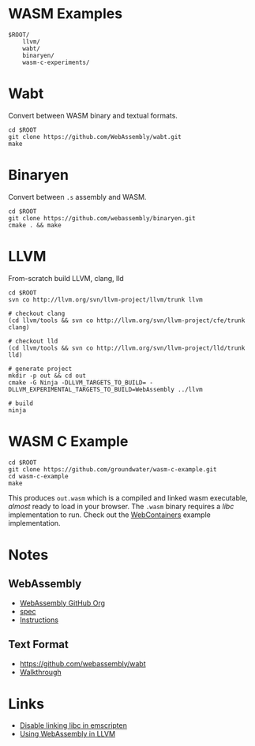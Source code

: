 # WASM Examples



```
$ROOT/
    llvm/
    wabt/
    binaryen/
    wasm-c-experiments/
```

# Wabt

Convert between WASM binary and textual formats.

```
cd $ROOT
git clone https://github.com/WebAssembly/wabt.git
make
```

# Binaryen

Convert between `.s` assembly and WASM.

```
cd $ROOT
git clone https://github.com/webassembly/binaryen.git
cmake . && make
```

# LLVM

From-scratch build LLVM, clang, lld

```
cd $ROOT
svn co http://llvm.org/svn/llvm-project/llvm/trunk llvm

# checkout clang
(cd llvm/tools && svn co http://llvm.org/svn/llvm-project/cfe/trunk clang)

# checkout lld
(cd llvm/tools && svn co http://llvm.org/svn/llvm-project/lld/trunk lld)

# generate project
mkdir -p out && cd out
cmake -G Ninja -DLLVM_TARGETS_TO_BUILD= -DLLVM_EXPERIMENTAL_TARGETS_TO_BUILD=WebAssembly ../llvm

# build
ninja
```

# WASM C Example

```
cd $ROOT
git clone https://github.com/groundwater/wasm-c-example.git
cd wasm-c-example
make
```

This produces `out.wasm` which is a compiled and linked wasm executable, _almost_ ready to load in your browser.
The `.wasm` binary requires a _libc_ implementation to run.
Check out the [WebContainers](https://github.com/groundwater/WebContainers/) example implementation.

# Notes

## WebAssembly

- [WebAssembly GitHub Org](https://github.com/WebAssembly)
- [spec](https://github.com/WebAssembly/spec)
- [Instructions](https://github.com/sunfishcode/wasm-reference-manual/blob/master/WebAssembly.md)

## Text Format

- https://github.com/webassembly/wabt
- [Walkthrough](https://developer.mozilla.org/en-US/docs/WebAssembly/Understanding_the_text_format)

# Links

- [Disable linking libc in emscripten](https://stackoverflow.com/questions/41653792/disable-linking-libc-in-emscripten)
- [Using WebAssembly in LLVM](https://gist.github.com/yurydelendik/4eeff8248aeb14ce763e)
